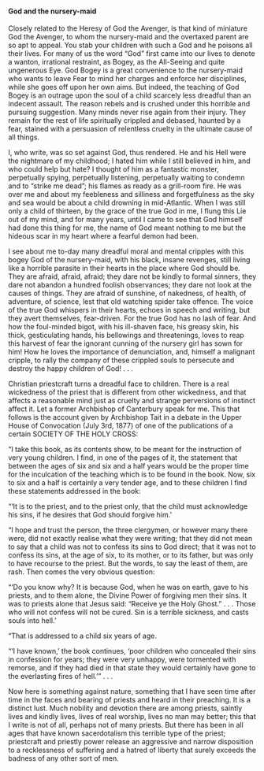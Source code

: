 #### God and the nursery-maid

Closely related to the Heresy of God the Avenger, is that kind of
miniature God the Avenger, to whom the nursery-maid and the overtaxed
parent are so apt to appeal. You stab your children with such a God and
he poisons all their lives. For many of us the word “God” first came
into our lives to denote a wanton, irrational restraint, as Bogey, as
the All-Seeing and quite ungenerous Eye. God Bogey is a great
convenience to the nursery-maid who wants to leave Fear to mind her
charges and enforce her disciplines, while she goes off upon her own
aims. But indeed, the teaching of God Bogey is an outrage upon the soul
of a child scarcely less dreadful than an indecent assault. The reason
rebels and is crushed under this horrible and pursuing suggestion. Many
minds never rise again from their injury. They remain for the rest of
life spiritually crippled and debased, haunted by a fear, stained with a
persuasion of relentless cruelty in the ultimate cause of all things.

I, who write, was so set against God, thus rendered. He and his Hell
were the nightmare of my childhood; I hated him while I still believed
in him, and who could help but hate? I thought of him as a fantastic
monster, perpetually spying, perpetually listening, perpetually waiting
to condemn and to “strike me dead”; his flames as ready as a grill-room
fire. He was over me and about my feebleness and silliness and
forgetfulness as the sky and sea would be about a child drowning in
mid-Atlantic. When I was still only a child of thirteen, by the grace of
the true God in me, I flung this Lie out of my mind, and for many years,
until I came to see that God himself had done this thing for me, the
name of God meant nothing to me but the hideous scar in my heart where a
fearful demon had been.

I see about me to-day many dreadful moral and mental cripples with this
bogey God of the nursery-maid, with his black, insane revenges, still
living like a horrible parasite in their hearts in the place where God
should be. They are afraid, afraid, afraid; they dare not be kindly to
formal sinners, they dare not abandon a hundred foolish observances;
they dare not look at the causes of things. They are afraid of sunshine,
of nakedness, of health, of adventure, of science, lest that old
watching spider take offence. The voice of the true God whispers in
their hearts, echoes in speech and writing, but they avert themselves,
fear-driven. For the true God has no lash of fear. And how the
foul-minded bigot, with his ill-shaven face, his greasy skin, his thick,
gesticulating hands, his bellowings and threatenings, loves to reap this
harvest of fear the ignorant cunning of the nursery girl has sown for
him\! How he loves the importance of denunciation, and, himself a
malignant cripple, to rally the company of these crippled souls to
persecute and destroy the happy children of God\! . . .

Christian priestcraft turns a dreadful face to children. There is a real
wickedness of the priest that is different from other wickedness, and
that affects a reasonable mind just as cruelty and strange perversions
of instinct affect it. Let a former Archbishop of Canterbury speak for
me. This that follows is the account given by Archbishop Tait in a
debate in the Upper House of Convocation (July 3rd, 1877) of one of the
publications of a certain SOCIETY OF THE HOLY CROSS:

“I take this book, as its contents show, to be meant for the instruction
of very young children. I find, in one of the pages of it, the statement
that between the ages of six and six and a half years would be the
proper time for the inculcation of the teaching which is to be found in
the book. Now, six to six and a half is certainly a very tender age, and
to these children I find these statements addressed in the book:

“‘It is to the priest, and to the priest only, that the child must
acknowledge his sins, if he desires that God should forgive him.’

“I hope and trust the person, the three clergymen, or however many there
were, did not exactly realise what they were writing; that they did not
mean to say that a child was not to confess its sins to God direct; that
it was not to confess its sins, at the age of six, to its mother, or to
its father, but was only to have recourse to the priest. But the words,
to say the least of them, are rash. Then comes the very obvious
question:

“‘Do you know why? It is because God, when he was on earth, gave to his
priests, and to them alone, the Divine Power of forgiving men their
sins. It was to priests alone that Jesus said: “Receive ye the Holy
Ghost.” . . . Those who will not confess will not be cured. Sin is a
terrible sickness, and casts souls into hell.’

“That is addressed to a child six years of age.

“‘I have known,’ the book continues, ‘poor children who concealed their
sins in confession for years; they were very unhappy, were tormented
with remorse, and if they had died in that state they would certainly
have gone to the everlasting fires of hell.’” . . .

Now here is something against nature, something that I have seen time
after time in the faces and bearing of priests and heard in their
preaching. It is a distinct lust. Much nobility and devotion there are
among priests, saintly lives and kindly lives, lives of real worship,
lives no man may better; this that I write is not of all, perhaps not of
many priests. But there has been in all ages that have known
sacerdotalism this terrible type of the priest; priestcraft and priestly
power release an aggressive and narrow disposition to a recklessness of
suffering and a hatred of liberty that surely exceeds the badness of any
other sort of men.
